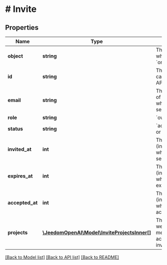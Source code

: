 # # Invite

## Properties

Name | Type | Description | Notes
------------ | ------------- | ------------- | -------------
**object** | **string** | The object type, which is always &#x60;organization.invite&#x60; |
**id** | **string** | The identifier, which can be referenced in API endpoints |
**email** | **string** | The email address of the individual to whom the invite was sent |
**role** | **string** | &#x60;owner&#x60; or &#x60;reader&#x60; |
**status** | **string** | &#x60;accepted&#x60;,&#x60;expired&#x60;, or &#x60;pending&#x60; |
**invited_at** | **int** | The Unix timestamp (in seconds) of when the invite was sent. |
**expires_at** | **int** | The Unix timestamp (in seconds) of when the invite expires. |
**accepted_at** | **int** | The Unix timestamp (in seconds) of when the invite was accepted. | [optional]
**projects** | [**\JeedomOpenAI\Model\InviteProjectsInner[]**](InviteProjectsInner.md) | The projects that were granted membership upon acceptance of the invite. | [optional]

[[Back to Model list]](../../README.md#models) [[Back to API list]](../../README.md#endpoints) [[Back to README]](../../README.md)
